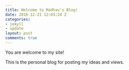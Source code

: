 ```yaml
---
title: Welcome to Madhav's Blog!
date: 2016-12-21 12:03:24 Z
categories:
- jekyll
- update
layout: post
comments: true
---
```


You are welcome to my site!

This is the personal blog for posting my ideas and views.
